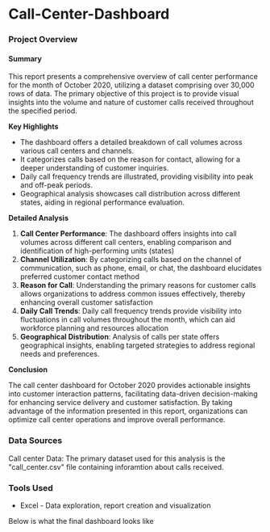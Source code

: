 # Call-Center-Dashboard

### Project Overview

#### Summary

This report presents a comprehensive overview of call center performance for the month of October 2020, utilizing a dataset comprising over 30,000 rows of data. The primary objective of this project is to provide visual insights into the volume and nature of customer calls received throughout the specified period.

**Key Highlights**

- The dashboard offers a detailed breakdown of call volumes across various call centers and channels.
- It categorizes calls based on the reason for contact, allowing for a deeper understanding of customer inquiries.
- Daily call frequency trends are illustrated, providing visibility into peak and off-peak periods.
- Geographical analysis showcases call distribution across different states, aiding in regional performance evaluation.


**Detailed Analysis**

1. **Call Center Performance**: The dashboard offers insights into call volumes across different call centers, enabling comparison and identification of high-performing units (states)
2. **Channel Utilization**: By categorizing calls based on the channel of communication, such as phone, email, or chat, the dashboard elucidates preferred customer contact method
3. **Reason for Call**: Understanding the primary reasons for customer calls allows organizations to address common issues effectively, thereby enhancing overall customer satisfaction
4. **Daily Call Trends**: Daily call frequency trends provide visibility into fluctuations in call volumes throughout the month, which can aid workforce planning and resources allocation
5. **Geographical Distribution**: Analysis of calls per state offers geographical insights, enabling targeted strategies to address regional needs and preferences.

**Conclusion**

The call center dashboard for October 2020 provides actionable insights into customer interaction patterns, facilitating data-driven decision-making for enhancing service delivery and customer satisfaction. By taking advantage of the information presented in this report, organizations can optimize call center operations and improve overall performance.

### Data Sources 

Call center Data: The primary dataset used for this analysis is the "call_center.csv" file containing inforamtion about calls received. 

### Tools Used 

- Excel - Data exploration, report creation and visualization

Below is what the final dashboard looks like 


